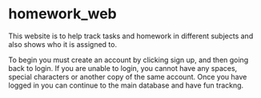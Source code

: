 # homework_web
This website is to help track tasks and homework in different subjects and also shows who it is assigned to.

To begin you must create an account by clicking sign up, and then going back to login. 
If you are unable to login, you cannot have any spaces, special characters or another copy of the same account.
Once you have logged in you can continue to the main database and have fun trackng.
